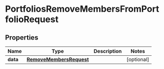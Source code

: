 

# PortfoliosRemoveMembersFromPortfolioRequest


## Properties

| Name | Type | Description | Notes |
|------------ | ------------- | ------------- | -------------|
|**data** | [**RemoveMembersRequest**](RemoveMembersRequest.md) |  |  [optional] |



